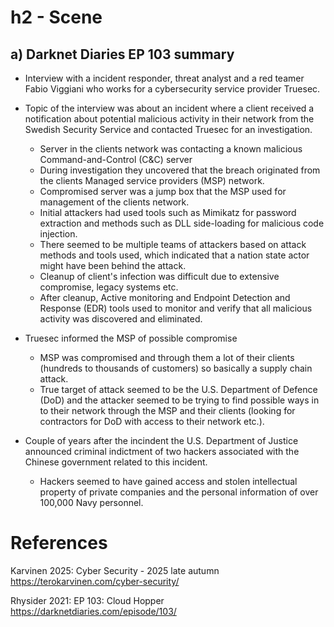 # h2 - Scene
## a) Darknet Diaries EP 103 summary
- Interview with a incident responder, threat analyst and a red teamer Fabio Viggiani who works for a cybersecurity service provider Truesec.
  
- Topic of the interview was about an incident where a client received a notification about potential malicious activity in their network from the Swedish Security Service and contacted Truesec for an investigation.
  - Server in the clients network was contacting a known malicious Command-and-Control (C&C) server
  - During investigation they uncovered that the breach originated from the clients Managed service providers (MSP) network.
  - Compromised server was a jump box that the MSP used for management of the clients network.
  - Initial attackers had used tools such as Mimikatz for password extraction and methods such as DLL side-loading for malicious code injection.
  - There seemed to be multiple teams of attackers based on attack methods and tools used, which indicated that a nation state actor might have been behind the attack.
  - Cleanup of client's infection was difficult due to extensive compromise, legacy systems etc.
  - After cleanup, Active monitoring and Endpoint Detection and Response (EDR) tools used to monitor and verify that all malicious activity was discovered and eliminated.
    
- Truesec informed the MSP of possible compromise
  - MSP was compromised and through them a lot of their clients (hundreds to thousands of customers) so basically a supply chain attack.
  - True target of attack seemed to be the U.S. Department of Defence (DoD) and the attacker seemed to be trying to find possible ways in to their network through the MSP and their clients (looking for contractors for DoD with access to their network etc.).
    
- Couple of years after the incindent the U.S. Department of Justice announced criminal indictment of two hackers associated with the Chinese government related to this incident.
  - Hackers seemed to have gained access and stolen intellectual property of private companies and the personal information of over 100,000 Navy personnel.

# References
Karvinen 2025: Cyber Security - 2025 late autumn https://terokarvinen.com/cyber-security/

Rhysider 2021: EP 103: Cloud Hopper https://darknetdiaries.com/episode/103/
